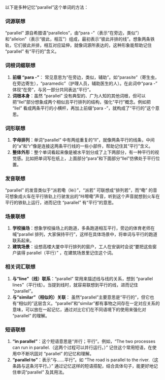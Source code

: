 以下是多种记忆“parallel”这个单词的方法：

### 词源联想
“parallel” 源自希腊语“parallelos”，由“para -”（表示“在旁边，类似”）和“allelon”（表示“彼此，相互”）组成，最初表示“彼此并排的线”。想象两条铁轨，它们彼此并排，相互对应延伸，就像词源所表达的，这种形象能帮助记住 “parallel” 有“平行的”含义。

### 词根词缀联想
1. **前缀 “para -”**： 常见意思为“在旁边，类似，辅助”。如“parasite”（寄生虫，在旁边寄生），“paramedic”（护理人员，辅助医生的人）。在此词中“para -” 体现“在旁”，与另一部分共同表达“平行”。
2. **词根本身**：虽然 “parallel” 没有典型的、广为人知的其他词根，但可以把“llel”部分想象成两个相似且平行排列的结构，强化“平行”概念。例如把 “llel” 看成两条平行的小横杆，再加上前缀“para -”，就构成了“平行的”这个意思。

### 词形联想
1. **字母排列**：单词“parallel” 中有两组重复的“ll”，就像两条平行的线条，中间的“a”和“r”像是连接这两条平行线的一些小部件，帮助记住其“平行”含义。
2. **整体外形**：整个单词看起来像是被水平划分成了上下两部分，有一种平行的视觉感。比如把单词写在纸上，上面部分“para”和下面部分“llel”仿佛处于平行位置。

### 发音联想
“parallel” 的发音类似于“派若嘞（lèi）”，“派若” 可联想成“排列若”，而“嘞” 的音可想象成火车在平行铁轨上行驶发出的“咔嚓嘞”声音，听到这个声音就想到火车在平行的铁轨上运行，进而记住 “parallel” 有“平行”的意思。

### 场景联想
1. **学校操场**：想象学校操场上的跑道，多条跑道相互平行，旁边的体育老师在喊“parallel 排列，大家保持平行”，这样在具体场景中，将单词与平行的跑道联系起来。
2. **建筑场景**：设想高楼大厦中平行排列的窗户，工人在安装时会说“要把这些窗户装得 parallel（平行）” ，在建筑场景里记住这个词。

### 相关词汇联想
1. **与“line”（线）联系**：“parallel” 常用来描述线与线的关系，想到 “parallel lines”（平行线）。当提到线时，就容易联想到平行的线，进而记住 “parallel”。
2. **与“similar”（相似的）关联**： 虽然“parallel”主要意思是“平行的”，但它也有“相似的”这层含义。“parallel”和“similar”都有事物之间存在一定对应关系的意味，可以放在一起记忆，通过对比它们在不同语境下的使用来强化对 “parallel” 的理解。

### 短语联想
1. **“in parallel”**：这个短语意思是“并行；平行”。例如，“The two processes can run in parallel.（这两个过程可以并行运行。）” 记住这个常用短语，在使用中不断巩固对 “parallel” 的记忆和理解。
2. **“parallel to”**：表示“与……平行”。如 “The road is parallel to the river.（这条路与这条河平行。）” 通过记忆这样的短语搭配，结合具体句子，能更好地记住单词“parallel” 及其用法。 